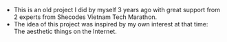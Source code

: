- This is an old project I did by myself 3 years ago with great support from 2 experts from Shecodes Vietnam Tech Marathon.
- The idea of this project was inspired by my own interest at that time: The aesthetic things on the Internet.
